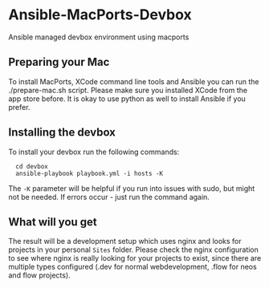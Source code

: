 Ansible-MacPorts-Devbox
=======================

Ansible managed devbox environment using macports

Preparing your Mac
------------------

To install MacPorts, XCode command line tools and Ansible you can run the ./prepare-mac.sh script.
Please make sure you installed XCode from the app store before.
It is okay to use python as well to install Ansible if you prefer.

Installing the devbox
---------------------

To install your devbox run the following commands:

```
  cd devbox
  ansible-playbook playbook.yml -i hosts -K
```

The `-K` parameter will be helpful if you run into issues with sudo, but might not be needed.
If errors occur - just run the command again.

What will you get
-----------------

The result will be a development setup which uses nginx and looks for projects in your personal `Sites` folder.
Please check the nginx configuration to see where nginx is really looking for your projects to exist, since there
are multiple types configured (.dev for normal webdevelopment, .flow for neos and flow projects).